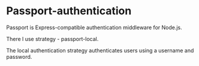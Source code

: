 # Passport-authentication

Passport is Express-compatible authentication middleware for Node.js.

There l use strategy  -  passport-local.

The local authentication strategy authenticates users using a username and password.
